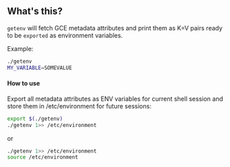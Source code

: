 ## What's this?
`getenv` will fetch GCE metadata attributes and print them as K=V pairs ready to be `exported` as environment variables.

Example:
```bash
./getenv
MY_VARIABLE=SOMEVALUE
```

#### How to use

Export all metadata attributes as ENV variables for current shell session and store them in /etc/environment for future sessions:
```bash
export $(./getenv)
./getenv 1>> /etc/environment
```
or
```bash
./getenv 1>> /etc/environment
source /etc/environment
```